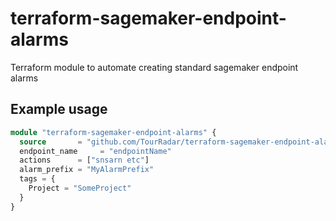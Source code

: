 # terraform-sagemaker-endpoint-alarms
Terraform module to automate creating standard sagemaker endpoint alarms

## Example usage
```terraform
module "terraform-sagemaker-endpoint-alarms" {
  source       = "github.com/TourRadar/terraform-sagemaker-endpoint-alarms"
  endpoint_name     = "endpointName"
  actions      = ["snsarn etc"]
  alarm_prefix = "MyAlarmPrefix"
  tags = {
    Project = "SomeProject"
  }
}
```
